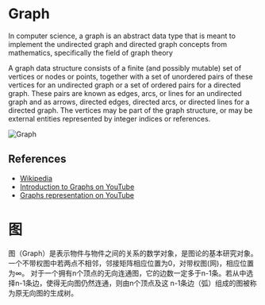 # Graph

In computer science, a graph is an abstract data type 
that is meant to implement the undirected graph and 
directed graph concepts from mathematics, specifically
the field of graph theory

A graph data structure consists of a finite (and possibly 
mutable) set of vertices or nodes or points, together 
with a set of unordered pairs of these vertices for an 
undirected graph or a set of ordered pairs for a 
directed graph. These pairs are known as edges, arcs, 
or lines for an undirected graph and as arrows, 
directed edges, directed arcs, or directed lines 
for a directed graph. The vertices may be part of 
the graph structure, or may be external entities 
represented by integer indices or references.

![Graph](https://www.tutorialspoint.com/data_structures_algorithms/images/graph.jpg)

## References

- [Wikipedia](https://en.wikipedia.org/wiki/Graph_(abstract_data_type))
- [Introduction to Graphs on YouTube](https://www.youtube.com/watch?v=gXgEDyodOJU&index=9&list=PLLXdhg_r2hKA7DPDsunoDZ-Z769jWn4R8)
- [Graphs representation on YouTube](https://www.youtube.com/watch?v=k1wraWzqtvQ&index=10&list=PLLXdhg_r2hKA7DPDsunoDZ-Z769jWn4R8)

# 图

图（Graph）是表示物件与物件之间的关系的数学对象，是图论的基本研究对象。一个不带权图中若两点不相邻，邻接矩阵相应位置为0，对带权图(网)，相应位置为∞。
对于一个拥有n个顶点的无向连通图，它的边数一定多于n-1条。若从中选择n-1条边，使得无向图仍然连通，则由n个顶点及这 n-1条边（弧）组成的图被称为原无向图的生成树。